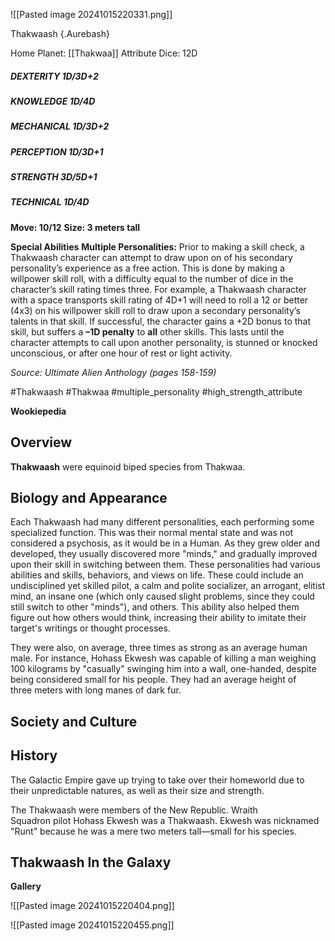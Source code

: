 ![[Pasted image 20241015220331.png]]


 Thakwaash {.Aurebash}


Home Planet: [[Thakwaa]]
Attribute Dice: 12D
##### DEXTERITY 1D/3D+2
##### KNOWLEDGE 1D/4D
##### MECHANICAL 1D/3D+2
##### PERCEPTION 1D/3D+1
##### STRENGTH 3D/5D+1
##### TECHNICAL 1D/4D
**Move: 10/12**
**Size: 3 meters tall**

**Special Abilities**
**Multiple Personalities:** Prior to making a skill check, a Thakwaash character can attempt to draw upon on of his secondary personality’s experience as a free action. This is done by making a willpower skill roll, with a difficulty equal to the number of dice in the character’s skill rating times three. For example, a Thakwaash character with a space transports skill rating of 4D+1 will need to roll a 12 or better (4x3) on his willpower skill roll to draw upon a secondary personality’s talents in that skill. If successful, the character gains a +2D bonus to that skill, but suffers a **–1D penalty** to **all** other skills. This lasts until the character attempts to call upon another personality, is stunned or knocked unconscious, or after one hour of rest or light activity. 

*Source: Ultimate Alien Anthology (pages 158-159)*



#Thakwaash #Thakwaa #multiple_personality 
#high_strength_attribute 

**Wookiepedia**

## Overview

**Thakwaash** were equinoid biped species from Thakwaa.

## Biology and Appearance

Each Thakwaash had many different personalities, each performing some specialized function. This was their normal mental state and was not considered a psychosis, as it would be in a Human. As they grew older and developed, they usually discovered more "minds," and gradually improved upon their skill in switching between them. These personalities had various abilities and skills, behaviors, and views on life. These could include an undisciplined yet skilled pilot, a calm and polite socializer, an arrogant, elitist mind, an insane one (which only caused slight problems, since they could still switch to other "minds"), and others. This ability also helped them figure out how others would think, increasing their ability to imitate their target's writings or thought processes.

They were also, on average, three times as strong as an average human male. For instance, Hohass Ekwesh was capable of killing a man weighing 100 kilograms by "casually" swinging him into a wall, one-handed, despite being considered small for his people. They had an average height of three meters with long manes of dark fur.

## Society and Culture


## History

The Galactic Empire gave up trying to take over their homeworld due to their unpredictable natures, as well as their size and strength.

The Thakwaash were members of the New Republic. Wraith Squadron pilot Hohass Ekwesh was a Thakwaash. Ekwesh was nicknamed "Runt" because he was a mere two meters tall—small for his species.

## Thakwaash In the Galaxy




**Gallery**

![[Pasted image 20241015220404.png]]

![[Pasted image 20241015220455.png]]

